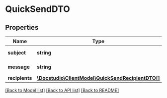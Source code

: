 # QuickSendDTO

## Properties
Name | Type | Description | Notes
------------ | ------------- | ------------- | -------------
**subject** | **string** | Subject of envelope | 
**message** | **string** | Message of envelope | [optional] 
**recipients** | [**\Docstudio\ClientModel\QuickSendRecipientDTO[]**](QuickSendRecipientDTO.md) |  | 

[[Back to Model list]](../../README.md#documentation-for-models) [[Back to API list]](../../README.md#documentation-for-api-endpoints) [[Back to README]](../../README.md)

